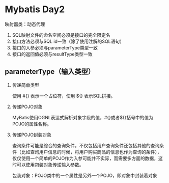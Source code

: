 # Mybatis Day2


映射器类：动态代理

1. SQL映射文件的命名空间必须是接口的完全限定名
2. 接口方法必须与SQL id一致（除了使用注解的SQL语句）
3. 接口的入参必须与parameterType类型一致
4. 接口的返回值必须与resultType类型一致


## parameterType（输入类型）

1. 传递简单类型

	使用 #{} 表示一个占位符，使用 ${} 表示SQL拼接。

2. 传递POJO对象

	MyBatis使用OGNL表达式解析对象字段的值，#{}或者${}括号中的值为POJO的属性名称。

3. 传递POJO封装对象

	查询条件可能是综合的查询条件，不仅包括用户查询条件还包括其他的查询条件（比如查询用户信息的时候，将用户购买商品的信息也作为查询的条件），仅仅使用一个简单的POJO作为入参可能并不实际，而需要多方面的数据，这时可以使用包装对象传递输入参数。

	包装对象：POJO类中的一个属性是另外一个POJO，即对象中封装着对象
